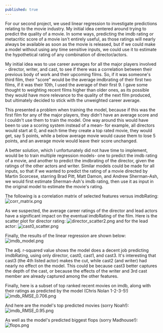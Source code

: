 ```yaml
---
published: true
---
```










For our second project, we used linear regression to investigate predictions relating to the movie industry.  My initial idea centered around trying to predict the quality of a movie.  In some ways, predicting the imdb rating or metacritic score of a movie isn't entirely useful, as those ratings will nearly always be available as soon as the movie is released, but if we could make a model without using any time sensitive inputs, we could use it to estimate the hypothetical rating of any combination of director/actors.

My initial idea was to use career averages for all the major players involved - director, writer, and cast, to see if there was a correlation between their previous body of work and their upcoming films.  So, if it was someone's third film, their "score" would be the average imdbrating of their first two films, if it was their 10th, I used the average of their first 9.  I gave some thought to weighting recent films higher than older ones, as its possible they would have more relevance to the quality of the next film produced, but ultimately decided to stick with the unweighted career average.  

This presented a problem when training the model, because if this was the first film for any of the major players, they didn't have an average score and I couldn't use them to train the model.  One way around this would have been to use a scoring system instead of a mean- for example, all directors would start at 0, and each time they create a top rated movie, they would get, say 5 points, while a below average movie would cause them to lose 5 points, and an average movie would leave their score unchanged.  

A better solution, which I unfortunately did not have time to implement, would be to train multiple regression models- one to predict the imdb rating of a movie, and another to predict the imdbrating of the director, given the ratings of the other actors and writer.  Similar models could be made for all inputs, so that if we wanted to predict the rating of a movie directed by Martin Scorcese, starring Brad Pitt, Matt Damon, and Andrew Sherman-Ash, we would first estimate Sherman-Ash's imdb rating, then use it as input in the original model to estimate the movie's rating.

The following is a correlation matrix of selected features versus imdbRating:
![corr_matrix.png](https://raw.githubusercontent.com/shermanash/shermanash.github.io/master/_posts/corr_matrix.png)

As we suspected, the average career ratings of the director and lead actors have a significant impact on the eventual imdbRating of the film.  Here is the scatter plot for director rating:
![director_scatter2.png](https://raw.githubusercontent.com/shermanash/shermanash.github.io/master/_posts/director_scatter2.png)
and for the lead actor:
![cast0_scatter.png](https://raw.githubusercontent.com/shermanash/shermanash.github.io/master/_posts/cast0_scatter.png)

Finally, the results of the linear regression are shown below:
![imdb_model.png](https://raw.githubusercontent.com/shermanash/shermanash.github.io/master/_posts/imdb_model.png)


The adj. r-squared value shows the model does a decent job predicting imdbRating, using only director, cast0, cast1, and cast3.  It's interesting that cast3 (the 4th listed actor) makes the cut, while cast2 (and writer) had nearly no effect on the model.  This could be because cast3 better captures the depth of the cast, or because the effects of the writer and 3rd cast member are already captured among the other features.

Finally, here is a subset of top ranked recent movies on imdb, along with their ratings as predicted by the model (Chris Nolan 1-2-3-5!)
![imdb_RMSE_0.706.png](https://raw.githubusercontent.com/shermanash/shermanash.github.io/master/_posts/imdb_RMSE_0.706.png)

And here are the model's top predicted movies (sorry Noah!):
![imdb_RMSE_0.95.png](https://raw.githubusercontent.com/shermanash/shermanash.github.io/master/_posts/imdb_RMSE_0.95.png)

As well as the model's predicted biggest flops (sorry Madhouse!):
![flops.png](https://raw.githubusercontent.com/shermanash/shermanash.github.io/master/_posts/flops.png)
